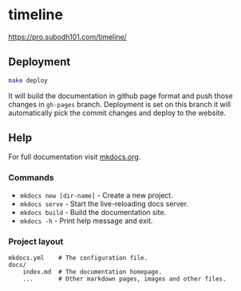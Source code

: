 # timeline

https://pro.subodh101.com/timeline/


## Deployment

```bash
make deploy
```

It will build the documentation in github page format and push those changes in `gh-pages` branch. Deployment is set on this branch it will automatically pick the commit changes and deploy to the website.

## Help

For full documentation visit [mkdocs.org](https://www.mkdocs.org).

### Commands

* `mkdocs new [dir-name]` - Create a new project.
* `mkdocs serve` - Start the live-reloading docs server.
* `mkdocs build` - Build the documentation site.
* `mkdocs -h` - Print help message and exit.

### Project layout

    mkdocs.yml    # The configuration file.
    docs/
        index.md  # The documentation homepage.
        ...       # Other markdown pages, images and other files.
